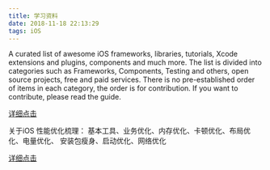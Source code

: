 ```yaml
---
title: 学习资料
date: 2018-11-18 22:13:29
tags: iOS
---
```



A curated list of awesome iOS frameworks, libraries, tutorials, Xcode extensions and plugins, components and much more. The list is divided into categories such as Frameworks, Components, Testing and others, open source projects, free and paid services. There is no pre-established order of items in each category, the order is for contribution. If you want to contribute, please read the guide.

[详细点击](https://github.com/vsouza/awesome-ios?utm_source=gold_browser_extension#machine-learning)


关于iOS 性能优化梳理： 基本工具、业务优化、内存优化、卡顿优化、布局优化、电量优化、 安装包瘦身、启动优化、网络优化

[详细点击](https://github.com/skyming/iOS-Performance-Optimization)
